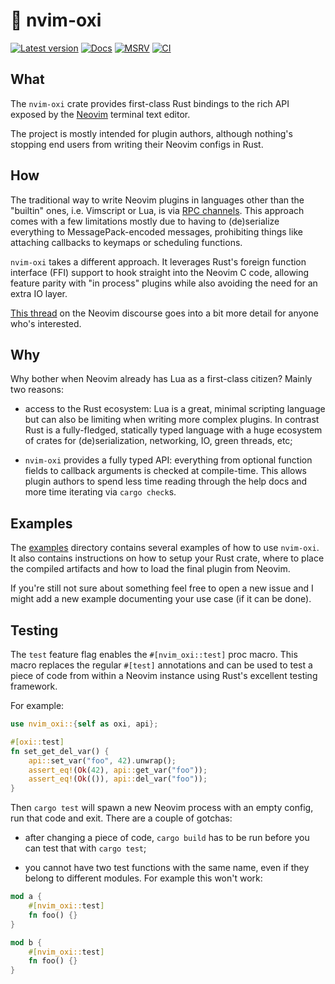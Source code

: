 # 🔗 nvim-oxi

[![Latest version]](https://crates.io/crates/nvim-oxi)
[![Docs]](https://docs.rs/nvim-oxi)
[![MSRV]](https://www.rust-lang.org/)
[![CI]](https://github.com/noib3/nvim-oxi/actions)

[Latest version]: https://img.shields.io/crates/v/nvim-oxi.svg
[Docs]: https://docs.rs/nvim-oxi/badge.svg
[MSRV]: https://img.shields.io/badge/rustc-1.62+-brightgreen.svg?&logo=rust
[CI]: https://github.com/noib3/nvim-oxi/actions/workflows/tests.yaml/badge.svg

## What

The `nvim-oxi` crate provides first-class Rust bindings to the rich API exposed
by the [Neovim](https://neovim.io) terminal text editor.

The project is mostly intended for plugin authors, although nothing's stopping
end users from writing their Neovim configs in Rust.

## How

The traditional way to write Neovim plugins in languages other than the
"builtin" ones, i.e. Vimscript or Lua, is via [RPC
channels](https://neovim.io/doc/user/api.html#RPC). This approach comes with a
few limitations mostly due to having to (de)serialize everything to
MessagePack-encoded messages, prohibiting things like attaching callbacks to
keymaps or scheduling functions.

`nvim-oxi` takes a different approach. It leverages Rust's foreign function
interface (FFI) support to hook straight into the Neovim C code, allowing
feature parity with "in process" plugins while also avoiding the need for an
extra IO layer.

[This
thread](https://neovim.discourse.group/t/calling-neovim-internal-functions-with-luajit-ffi-and-rust)
on the Neovim discourse goes into a bit more detail for anyone who's
interested.

## Why

Why bother when Neovim already has Lua as a first-class citizen? Mainly two
reasons:

- access to the Rust ecosystem: Lua is a great, minimal scripting language but
  can also be limiting when writing more complex plugins. In contrast Rust is
  a fully-fledged, statically typed language with a huge ecosystem of crates
  for (de)serialization, networking, IO, green threads, etc;

- `nvim-oxi` provides a fully typed API: everything from optional function
  fields to callback arguments is checked at compile-time. This allows plugin
  authors to spend less time reading through the help docs and more time
  iterating via `cargo check`s.

## Examples

The [examples](https://github.com/noib3/nvim-oxi/tree/master/examples)
directory contains several examples of how to use `nvim-oxi`. It also contains
instructions on how to setup your Rust crate, where to place the compiled
artifacts and how to load the final plugin from Neovim.

If you're still not sure about something feel free to open a new issue and I
might add a new example documenting your use case (if it can be done).

## Testing

The `test` feature flag enables the `#[nvim_oxi::test]` proc macro. This macro
replaces the regular `#[test]` annotations and can be used to test a piece of
code from within a Neovim instance using Rust's excellent testing framework.

For example:

```rust
use nvim_oxi::{self as oxi, api};

#[oxi::test]
fn set_get_del_var() {
    api::set_var("foo", 42).unwrap();
    assert_eq!(Ok(42), api::get_var("foo"));
    assert_eq!(Ok(()), api::del_var("foo"));
}
```

Then `cargo test` will spawn a new Neovim process with an empty config, run
that code and exit. There are a couple of gotchas:

- after changing a piece of code, `cargo build` has to be run before you can
  test that with `cargo test`;

- you cannot have two test functions with the same name, even if they belong to
  different modules. For example this won't work:

```rust
mod a {
    #[nvim_oxi::test]
    fn foo() {}
}

mod b {
    #[nvim_oxi::test]
    fn foo() {}
}
```
